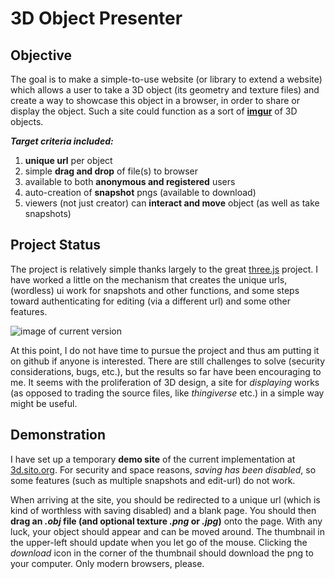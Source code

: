 3D Object Presenter
===================

Objective
---------
The goal is to make a simple-to-use website (or library to extend a website) which allows a user to take a 3D object (its geometry and texture files) and create a way to showcase this object in a browser, in order to share or display the object.  Such a site could function as a sort of [**imgur**](http://imgur.com) of 3D objects.

***Target criteria included:***

1. **unique url** per object
2. simple **drag and drop** of file(s) to browser
3. available to both **anonymous and registered** users
4. auto-creation of **snapshot** pngs (available to download)
5. viewers (not just creator) can **interact and move** object (as well as take snapshots)

Project Status
--------------

The project is relatively simple thanks largely to the great [three.js](http://threejs.org) project. I have worked a little on the mechanism that creates the unique urls, (wordless) ui work for snapshots and other functions, and some steps toward authenticating for editing (via a different url) and some other features.

![image of current version](http://3d.sito.org/grab.png)

At this point, I do not have time to pursue the project and thus am putting it on github if anyone is interested.  There are still challenges to solve (security considerations, bugs, etc.), but the results so far have been encouraging to me.  It seems with the proliferation of 3D design, a site for _displaying_ works (as opposed to trading the source files, like _thingiverse_ etc.) in a simple way might be useful.

Demonstration
-------------

I have set up a temporary **demo site** of the current implementation at [3d.sito.org](http://3d.sito.org).  For security and space reasons, _saving has been disabled_, so some features (such as multiple snapshots and edit-url) do not work.

When arriving at the site, you should be redirected to a unique url (which is kind of worthless with saving disabled) and a blank page.  You should then **drag an _.obj_ file (and optional texture _.png_ or _.jpg_)** onto the page.  With any luck, your object should appear and can be moved around.  The thumbnail in the upper-left should update when you let go of the mouse.  Clicking the _download_ icon in the corner of the thumbnail should download the png to your computer.  Only modern browsers, please.

